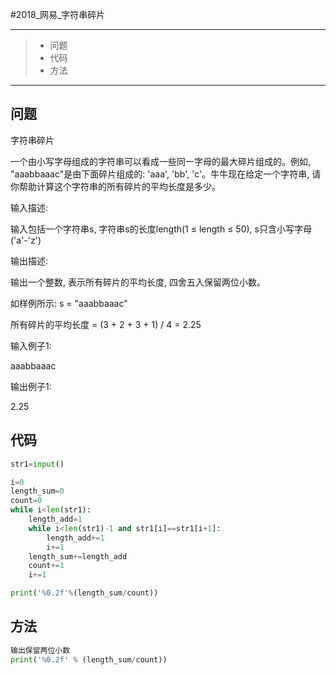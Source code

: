 #2018_网易_字符串碎片 

------

> - 问题
> - 代码
> - 方法

---

## 问题 

字符串碎片

一个由小写字母组成的字符串可以看成一些同一字母的最大碎片组成的。例如, "aaabbaaac"是由下面碎片组成的: 'aaa', 'bb', 'c'。牛牛现在给定一个字符串, 请你帮助计算这个字符串的所有碎片的平均长度是多少。

输入描述:

输入包括一个字符串s, 字符串s的长度length(1 ≤ length ≤ 50), s只含小写字母('a'-'z')

输出描述:

输出一个整数, 表示所有碎片的平均长度, 四舍五入保留两位小数。

如样例所示: s = "aaabbaaac"

所有碎片的平均长度 = (3 + 2 + 3 + 1) / 4 = 2.25

输入例子1:

aaabbaaac

输出例子1:

2.25

## 代码

```python
str1=input()

i=0
length_sum=0
count=0
while i<len(str1):
    length_add=1
    while i<len(str1)-1 and str1[i]==str1[i+1]:
        length_add+=1
        i+=1
    length_sum+=length_add
    count+=1
    i+=1

print('%0.2f'%(length_sum/count))

```

## 方法

```python
输出保留两位小数
print('%0.2f' % (length_sum/count))
```

